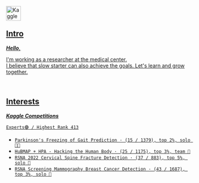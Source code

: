 <div class="icons">
  <a href="https://kaggle.com/methyl">
    <img align="left" alt="Kaggle" width="40px" src="https://upload.wikimedia.org/wikipedia/commons/thumb/7/7c/Kaggle_logo.png/330px-Kaggle_logo.png"/>
  <br />
</div>

<br />
  
## Intro
                                                                            
***Hello,***
  
I'm working as a researcher at the medical center. <br />
I believe that slow starter can also achieve the goals. Let's learn and grow together. 

<br />
  
## Interests
                                                                            
***Kaggle Competitions***
                                                                              
`Experts🟣 / Highest Rank 413`                                                                     
* `Parkinson's Freezing of Gait Prediction · (15 / 1379), top 2%, solo 🥈🎁`                                                           
* `HuBMAP + HPA - Hacking the Human Body · (25 / 1175), top 3%, team 🥈`     
* `RSNA 2022 Cervical Spine Fracture Detection · (37 / 883), top 5%, solo 🥈`                                                           
* `RSNA Screening Mammography Breast Cancer Detection · (43 / 1687), top 3%, solo 🥈`                                     

                                                                              
                                                                              
